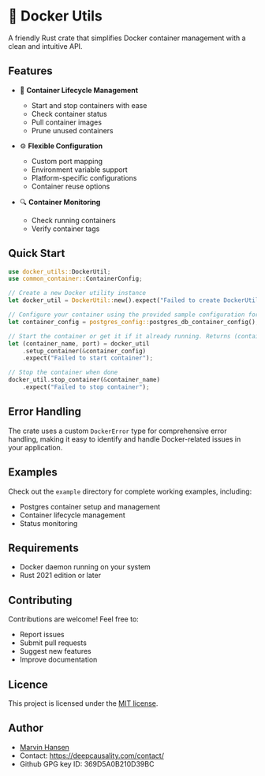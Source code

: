 # 🐳 Docker Utils

A friendly Rust crate that simplifies Docker container management with a clean and intuitive API.

## Features

- 🚀 **Container Lifecycle Management**
  - Start and stop containers with ease
  - Check container status
  - Pull container images
  - Prune unused containers

- ⚙️ **Flexible Configuration**
  - Custom port mapping
  - Environment variable support
  - Platform-specific configurations
  - Container reuse options

- 🔍 **Container Monitoring**
  - Check running containers
  - Verify container tags

## Quick Start

```rust
use docker_utils::DockerUtil;
use common_container::ContainerConfig;

// Create a new Docker utility instance
let docker_util = DockerUtil::new().expect("Failed to create DockerUtil");

// Configure your container using the provided sample configuration for postgres
let container_config = postgres_config::postgres_db_container_config();

// Start the container or get it if it already running. Returns (container_name, port)
let (container_name, port) = docker_util
    .setup_container(&container_config)
    .expect("Failed to start container");

// Stop the container when done
docker_util.stop_container(&container_name)
    .expect("Failed to stop container");
```

## Error Handling

The crate uses a custom `DockerError` type for comprehensive error handling, making it easy to identify and handle Docker-related issues in your application.

## Examples

Check out the `example` directory for complete working examples, including:
- Postgres container setup and management
- Container lifecycle management
- Status monitoring

## Requirements

- Docker daemon running on your system
- Rust 2021 edition or later

## Contributing

Contributions are welcome! Feel free to:
- Report issues
- Submit pull requests
- Suggest new features
- Improve documentation

## Licence
This project is licensed under the [MIT license](../../LICENSE).

## Author
* [Marvin Hansen](https://github.com/marvin-hansen)
* Contact: https://deepcausality.com/contact/
* Github GPG key ID: 369D5A0B210D39BC
